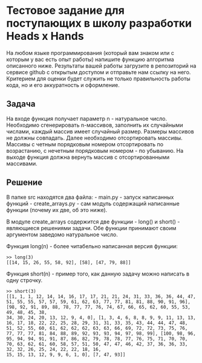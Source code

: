 # Тестовое задание для поступающих в школу разработки Heads x Hands
На любом языке программирования (который вам знаком или с которым у вас есть опыт работы) напишите функцию алгоритма описанного ниже.
Результаты вашей работы загрузите в репозиторий на сервисе github с открытым доступом и отправьте нам ссылку на него.
Критерием для оценки будет служить не только правильность работы кода, но и его аккуратность и оформление.

## Задача
На входе функция получает параметр n - натуральное число. Необходимо сгенерировать n-массивов, заполнить их случайными числами, каждый массив имеет случайный размер. Размеры массивов не должны совпадать. Далее необходимо отсортировать массивы. Массивы с четным порядковым номером отсортировать по возрастанию, с нечетным порядковым номером - по убыванию. На выходе функция должна вернуть массив с отсортированными массивами.

## Решение
В папке src находятся два файла:
    - main.py - запуск написанных функций
    - create_arrays.py - сам модуль содержащий написанные функции (почему их две, об это ниже).

В модуле create_arrays содержится две функции - long() и short() - являющиеся решениями задачи.
Обе функции принимают своим аргументом заведомо натуральное число. 

Функция long(n) - более читабельно написанная версия функции:
```
>> long(3)
[[14, 15, 26, 55, 58, 92], [58], [47, 79, 88]]
```
Функция short(n) - пример того, как данную задачу можно написать в одну строчку.
```
>> short(3)
[[1, 1, 1, 12, 14, 14, 16, 17, 17, 21, 21, 24, 31, 33, 36, 36, 44, 47, 51, 55, 55, 57, 57, 59, 61, 62, 63, 77, 77, 81, 81, 88, 90, 91, 96], [98, 92, 91, 89, 88, 78, 77, 77, 76, 74, 67, 66, 65, 62, 60, 55, 53, 49, 48, 45, 38, 
34, 30, 24, 20, 13, 12, 9, 4, 0], [1, 3, 4, 6, 8, 8, 9, 9, 11, 13, 13, 16, 17, 18, 22, 22, 25, 28, 29, 31, 31, 33, 35, 43, 44, 44, 47, 48, 51, 52, 55, 60, 61, 62, 62, 62, 63, 63, 66, 69, 72, 72, 73, 75, 76, 77, 77, 77, 81, 84, 88, 89, 92, 93, 93, 94, 97, 98, 99], [100, 98, 96, 95, 94, 94, 91, 91, 87, 86, 82, 79, 78, 78, 77, 76, 75, 71, 70, 70, 70, 63, 62, 61, 60, 58, 57, 51, 50, 47, 47, 46, 42, 37, 36, 36, 33, 32, 32, 26, 25, 24, 22, 22, 18, 16, 
15, 15, 13, 12, 9, 9, 6, 1, 0], [7, 47, 93]]
```